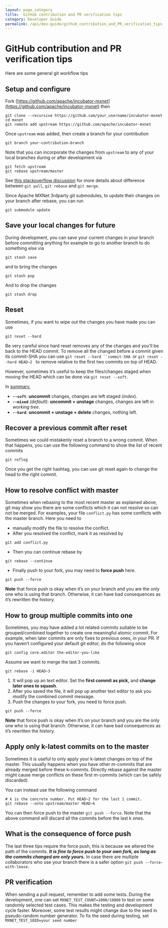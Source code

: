 ```yaml
---
layout: page_category
title:  GitHub contribution and PR verification tips 
category: Developer Guide
permalink: /api/dev-guide/github_contribution_and_PR_verification_tips
---
```

<!--- Licensed to the Apache Software Foundation (ASF) under one -->
<!--- or more contributor license agreements.  See the NOTICE file -->
<!--- distributed with this work for additional information -->
<!--- regarding copyright ownership.  The ASF licenses this file -->
<!--- to you under the Apache License, Version 2.0 (the -->
<!--- "License"); you may not use this file except in compliance -->
<!--- with the License.  You may obtain a copy of the License at -->

<!---   http://www.apache.org/licenses/LICENSE-2.0 -->

<!--- Unless required by applicable law or agreed to in writing, -->
<!--- software distributed under the License is distributed on an -->
<!--- "AS IS" BASIS, WITHOUT WARRANTIES OR CONDITIONS OF ANY -->
<!--- KIND, either express or implied.  See the License for the -->
<!--- specific language governing permissions and limitations -->
<!--- under the License. -->

# GitHub contribution and PR verification tips 

Here are some general git workflow tips

## Setup and configure

Fork [https://github.com/apache/incubator-mxnet](https://github.com/apache/incubator-mxnet) then

```
git clone --recursive https://github.com/your_username/incubator-mxnet
cd mxnet
git remote add upstream https://github.com/apache/incubator-mxnet
```

Once `upstream` was added, then create a branch for your contribution


```
git branch your-contribution-branch
```

Note that you can incorporate the changes from `upstream` to any of your local branches during or after development via 

```
git fetch upstream
git rebase upstream/master
```

See [this stackoverflow discussion](https://stackoverflow.com/questions/3357122/git-pull-vs-git-fetch-vs-git-rebase) for more details about difference between `git pull`, `git rebase` and `git merge`.

Since Apache MXNet 3rdparty git submodules, to update their changes on your branch after rebase, you can run

```
git submodule update
```

## Save your local changes for future

During development, you can save your current changes in your branch before committing anything for example to go to another branch to do something else via


```
git stash save
```

and to bring the changes


```
git stash pop
```


And to drop the changes

```
git stash drop
```

## Reset

Sometimes, if you want to wipe out the changes you have made you can use

```
git reset --hard
```

Be very careful since hard reset removes any of the changes and you’ll be back to the HEAD commit. To remove all the changed before a commit given its commit-SHA you can use `git reset --hard ``commit-SHA `or `git reset --hard HEAD~2 ` to remove relative to the first two commits on top of HEAD.

However, sometimes it’s useful to keep the files/changes staged when moving the HEAD which can be done via 
`git reset --soft.`

In [summary](https://stackoverflow.com/a/50022436),


* **`--soft`**: **uncommit** changes, changes are left staged (*index*).
* **`--mixed`** *(default)*: **uncommit + unstage** changes, changes are left in *working tree*.
* **`--hard`**: **uncommit + unstage + delete** changes, nothing left.



## Recover a previous commit after reset

Sometimes we could mistakenly reset a branch to a wrong commit. When that happens, you can use the following command to show the list of recent commits


```
git reflog
```

Once you get the right hashtag, you can use git reset again to change the head to the right commit.


## How to resolve conflict with master

Sometimes when rebasing to the most recent master as explained above, git may show you there are some conflicts which it can not resolve so can not be merged. For examples, your file `conflict.py` has some conflicts with the master branch. Here you need to 

* manually modify the file to resolve the conflict.
* After you resolved the conflict, mark it as resolved by

```
git add conflict.py
```

* Then you can continue rebase by

```
git rebase --continue
```

* Finally push to your fork, you may need to **force push** here.

```
git push --force
```

**Note** that force push is okay when it’s on your branch and you are the only one who is using that branch. Otherwise, it can have bad consequences as it’s rewritten the history.


## How to group multiple commits into one

Sometimes, you may have added a lot related commits suitable to be grouped/combined together to create one meaningful atomic commit. For example, when later commits are only fixes to previous ones, in your PR. 
If you haven’t configured your default git editor, do the following once

```
git config core.editor the-editor-you-like
```

Assume we want to merge the last 3 commits.

```
git rebase -i HEAD~3
```

1. It will pop up an text editor. Set the **first commit as pick,** and **change later ones to squash**.
2. After you saved the file, it will pop up another text editor to ask you modify the combined commit message.
3. Push the changes to your fork, you need to force push.

```
git push --force
```

**Note** that force push is okay when it’s on your branch and you are the only one who is using that branch. Otherwise, it can have bad consequences as it’s rewritten the history.


## Apply only k-latest commits on to the master

Sometimes it is useful to only apply your k-latest changes on top of the master. This usually happens when you have other m-commits that are already merged before these k-commits. Directly rebase against the master might cause merge conflicts on these first m-commits (which can be safely discarded).

You can instead use the following command


```
# k is the concrete number. Put HEAD~2 for the last 1 commit.
git rebase --onto upstream/master HEAD~k
```

You can then force push to the master `git push --force`. Note that the above command will discard all the commits before the last k ones.


## What is the consequence of force push

The last three tips require the force push, this is because we altered the path of the commits. _**It is fine to force push to your own fork, as long as the commits changed are only yours.**_ In case there are multiple collaborators who use your branch there is a safer option `git push --force-with-lease.`


## PR verification

When sending a pull request, remember to add some tests. During the development, one can set `MXNET_TEST_COUNT=1000/10000` to test on some randomly selected test cases. This makes the testing and development cycle faster. Moreover, some test results might change due to the seed in pseudo-random number generator. To fix the seed during testing, set `MXNET_TEST_SEED=your seed number`
